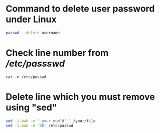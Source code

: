 # Command to delete user password under Linux
```bash
passwd --delete username
```
# Check line number from ***/etc/passswd***
```bach
cat -n /etc/passwd
```
# Delete line which you must remove using "sed"
```bash
sed -i.bak -e '_your num"d"_' /your/file
sed -i.bak -e '38' /etc/passwd
```
